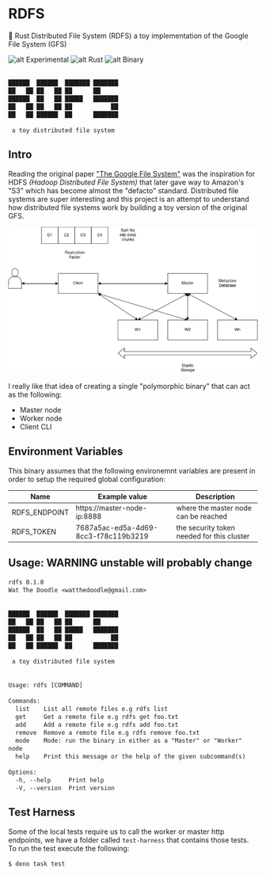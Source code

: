 # RDFS

🔧 Rust Distributed File System (RDFS) a toy implementation of the Google File System (GFS)

![alt Experimental](https://img.shields.io/badge/Type-Experimental-red.svg)
![alt Rust](https://img.shields.io/badge/Language-Rust-orange.svg)
![alt Binary](https://img.shields.io/badge/Binary-Polymorphic-green.svg)

```console

██████  ██████  ███████ ███████
██   ██ ██   ██ ██      ██
██████  ██   ██ █████   ███████
██   ██ ██   ██ ██           ██
██   ██ ██████  ██      ███████

 a toy distributed file system
```

## Intro

Reading the original paper ["The Google File System"](https://pdos.csail.mit.edu/6.824/papers/gfs.pdf)
was the inspiration for HDFS _(Hadoop Distributed File System)_ that later gave way to Amazon's "S3" which has
become almost the "defacto" standard. Distributed file systems are super interesting and this project is
an attempt to understand how distributed file systems work by building a toy version of the original GFS.

![img](GFS.png)

I really like that idea of creating a single "polymorphic binary" that can act as the following:

- Master node
- Worker node
- Client CLI

## Environment Variables

This binary assumes that the following environemnt variables are present in order to setup the
required global configuration:

| Name          | Example value                        | Description                                |
| ------------- | ------------------------------------ | ------------------------------------------ |
| RDFS_ENDPOINT | https://master-node-ip:8888          | where the master node can be reached       |
| RDFS_TOKEN    | 7687a5ac-ed5a-4d69-8cc3-f78c119b3219 | the security token needed for this cluster |

## Usage: WARNING unstable will probably change

```shell
rdfs 0.1.0
Wat The Doodle <watthedoodle@gmail.com>


██████  ██████  ███████ ███████
██   ██ ██   ██ ██      ██
██████  ██   ██ █████   ███████
██   ██ ██   ██ ██           ██
██   ██ ██████  ██      ███████

 a toy distributed file system


Usage: rdfs [COMMAND]

Commands:
  list    List all remote files e.g rdfs list
  get     Get a remote file e.g rdfs get foo.txt
  add     Add a remote file e.g rdfs add foo.txt
  remove  Remove a remote file e.g rdfs remove foo.txt
  mode    Mode: run the binary in either as a "Master" or "Worker" node
  help    Print this message or the help of the given subcommand(s)

Options:
  -h, --help     Print help
  -V, --version  Print version

```

## Test Harness

Some of the local tests require us to call the worker or master http endpoints, we have a folder called `test-harness` that contains those tests. To run the test execute the following:

```shell
$ deno task test
```
